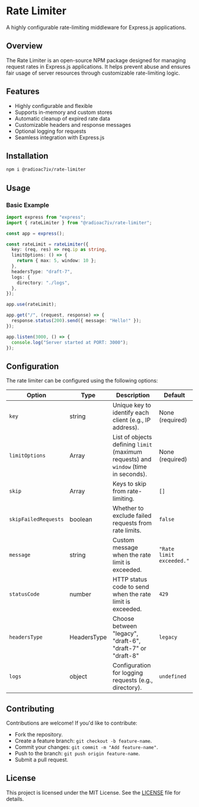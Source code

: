 # Rate Limiter

A highly configurable rate-limiting middleware for Express.js applications.

## Overview

The Rate Limiter is an open-source NPM package designed for managing request rates in Express.js applications. It helps prevent abuse and ensures fair usage of server resources through customizable rate-limiting logic.

## Features

- Highly configurable and flexible
- Supports in-memory and custom stores
- Automatic cleanup of expired rate data
- Customizable headers and response messages
- Optional logging for requests
- Seamless integration with Express.js

## Installation

```bash
npm i @radioac7iv/rate-limiter
```

## Usage

### Basic Example

```ts
import express from "express";
import { rateLimiter } from "@radioac7iv/rate-limiter";

const app = express();

const rateLimit = rateLimiter({
  key: (req, res) => req.ip as string,
  limitOptions: () => {
    return { max: 5, window: 10 };
  },
  headersType: "draft-7",
  logs: {
    directory: "./logs",
  },
});

app.use(rateLimit);

app.get("/", (request, response) => {
  response.status(200).send({ message: "Hello!" });
});

app.listen(3000, () => {
  console.log("Server started at PORT: 3000");
});
```

## Configuration

The rate limiter can be configured using the following options:

| Option               | Type          | Description                                                                         | Default                  |
| -------------------- | ------------- | ----------------------------------------------------------------------------------- | ------------------------ |
| `key`                | string        | Unique key to identify each client (e.g., IP address).                              | None (required)          |
| `limitOptions`       | Array         | List of objects defining `limit` (maximum requests) and `window` (time in seconds). | None (required)          |
| `skip`               | Array<string> | Keys to skip from rate-limiting.                                                    | `[]`                     |
| `skipFailedRequests` | boolean       | Whether to exclude failed requests from rate limits.                                | `false`                  |
| `message`            | string        | Custom message when the rate limit is exceeded.                                     | `"Rate limit exceeded."` |
| `statusCode`         | number        | HTTP status code to send when the rate limit is exceeded.                           | `429`                    |
| `headersType`        | HeadersType   | Choose between "legacy", "draft-6", "draft-7" or "draft-8"                          | `legacy`                 |
| `logs`               | object        | Configuration for logging requests (e.g., directory).                               | `undefined`              |

## Contributing

Contributions are welcome! If you'd like to contribute:

- Fork the repository.
- Create a feature branch: `git checkout -b feature-name`.
- Commit your changes: `git commit -m "Add feature-name"`.
- Push to the branch: `git push origin feature-name`.
- Submit a pull request.

## License

This project is licensed under the MIT License. See the [LICENSE](LICENSE) file for details.
